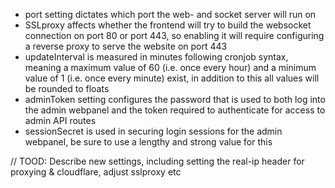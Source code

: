 - port setting dictates which port the web- and socket server will run on
- SSLproxy affects whether the frontend will try to build the websocket connection on port 80 or port 443, so enabling it will require configuring a reverse proxy to serve the website on port 443
- updateInterval is measured in minutes following cronjob syntax, meaning a maximum value of 60 (i.e. once every hour) and a minimum value of 1 (i.e. once every minute) exist, in addition to this all values will be rounded to floats
- adminToken setting configures the password that is used to both log into the admin webpanel and the token required to authenticate for access to admin API routes
- sessionSecret is used in securing login sessions for the admin webpanel, be sure to use a lengthy and strong value for this

// TOOD: Describe new settings, including setting the real-ip header for proxying & cloudflare, adjust sslproxy etc
